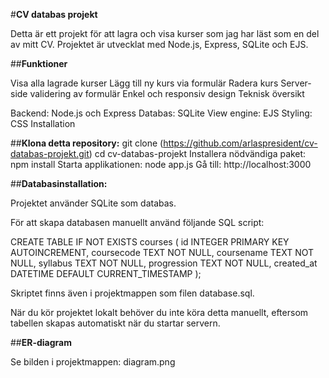 #**CV databas projekt**

Detta är ett projekt för att lagra och visa kurser som jag har läst som en del av mitt CV. Projektet är utvecklat med Node.js, Express, SQLite och EJS.

##**Funktioner**

Visa alla lagrade kurser
Lägg till ny kurs via formulär
Radera kurs
Server-side validering av formulär
Enkel och responsiv design
Teknisk översikt

Backend: Node.js och Express
Databas: SQLite
View engine: EJS
Styling: CSS
Installation

##**Klona detta repository:**
git clone (https://github.com/arlaspresident/cv-databas-projekt.git) cd cv-databas-projekt
Installera nödvändiga paket:
npm install
Starta applikationen:
node app.js
Gå till:
http://localhost:3000


##**Databasinstallation:**

Projektet använder SQLite som databas.

För att skapa databasen manuellt använd följande SQL script:

CREATE TABLE IF NOT EXISTS courses ( id INTEGER PRIMARY KEY AUTOINCREMENT, coursecode TEXT NOT NULL, coursename TEXT NOT NULL, syllabus TEXT NOT NULL, progression TEXT NOT NULL, created_at DATETIME DEFAULT CURRENT_TIMESTAMP );

Skriptet finns även i projektmappen som filen database.sql.

När du kör projektet lokalt behöver du inte köra detta manuellt, eftersom tabellen skapas automatiskt när du startar servern.

##**ER-diagram**

Se bilden i projektmappen: diagram.png
